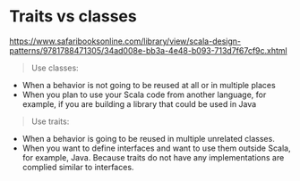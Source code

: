 # Traits vs classes

https://www.safaribooksonline.com/library/view/scala-design-patterns/9781788471305/34ad008e-bb3a-4e48-b093-713d7f67cf9c.xhtml

> Use classes:

- When a behavior is not going to be reused at all or in multiple places
- When you plan to use your Scala code from another language, for example, if you are building a library that could be used in Java

> Use traits:

- When a behavior is going to be reused in multiple unrelated classes.
- When you want to define interfaces and want to use them outside Scala, for example, Java. Because traits do not have any implementations are complied similar to interfaces.
